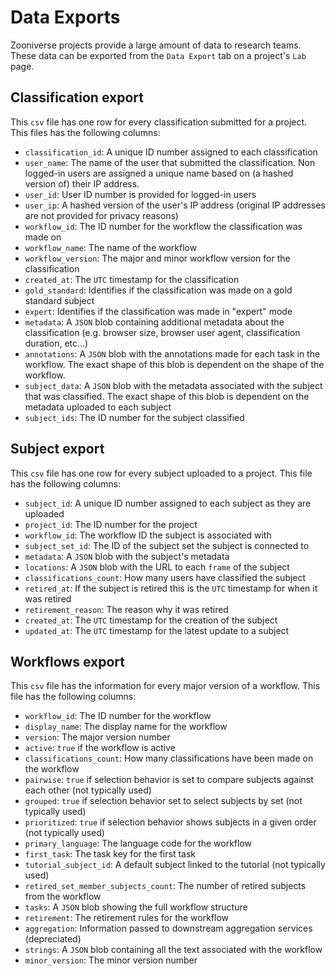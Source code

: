 # Data Exports

Zooniverse projects provide a large amount of data to research teams. These data can be exported from the `Data Export` tab on a project's `Lab` page.

## Classification export

This `csv` file has one row for every classification submitted for a project.  This files has the following columns:

* `classification_id`: A unique ID number assigned to each classification
* `user_name`: The name of the user that submitted the classification.  Non logged-in users are assigned a unique name based on (a hashed version of) their IP address.
* `user_id`: User ID number is provided for logged-in users
* `user_ip`: A hashed version of the user's IP address (original IP addresses are not provided for privacy reasons)
* `workflow_id`: The ID number for the workflow the classification was made on
* `workflow_name`: The name of the workflow
* `workflow_version`: The major and minor workflow version for the classification
* `created_at`: The `UTC` timestamp for the classification
* `gold_standard`: Identifies if the classification was made on a gold standard subject
* `expert`: Identifies if the classification was made in "expert" mode
* `metadata`: A `JSON` blob containing additional metadata about the classification (e.g. browser size, browser user agent, classification duration, etc...)
* `annotations`: A `JSON` blob with the annotations made for each task in the workflow.  The exact shape of this blob is dependent on the shape of the workflow.
* `subject_data`: A `JSON` blob with the metadata associated with the subject that was classified.  The exact shape of this blob is dependent on the metadata uploaded to each subject
* `subject_ids`: The ID number for the subject classified

## Subject export

This `csv` file has one row for every subject uploaded to a project.  This file has the following columns:

* `subject_id`: A unique ID number assigned to each subject as they are uploaded
* `project_id`: The ID number for the project
* `workflow_id`: The workflow ID the subject is associated with
* `subject_set_id`: The ID of the subject set the subject is connected to
* `metadata`: A `JSON` blob with the subject's metadata
* `locations`: A `JSON` blob with the URL to each `frame` of the subject
* `classifications_count`: How many users have classified the subject
* `retired_at`: If the subject is retired this is the `UTC` timestamp for when it was retired
* `retirement_reason`: The reason why it was retired
* `created_at`: The `UTC` timestamp for the creation of the subject
* `updated_at`: The `UTC` timestamp for the latest update to a subject

## Workflows export

This `csv` file has the information for every major version of a workflow.  This file has the following columns:

* `workflow_id`: The ID number for the workflow
* `display_name`: The display name for the workflow
* `version`: The major version number
* `active`: `true` if the workflow is active
* `classifications_count`: How many classifications have been made on the workflow
* `pairwise`: `true` if selection behavior is set to compare subjects against each other (not typically used)
* `grouped`: `true` if selection behavior set to select subjects by set (not typically used)
* `prioritized`: `true` if selection behavior shows subjects in a given order (not typically used)
* `primary_language`: The language code for the workflow
* `first_task`: The task key for the first task
* `tutorial_subject_id`: A default subject linked to the tutorial (not typically used)
* `retired_set_member_subjects_count`: The number of retired subjects from the workflow
* `tasks`: A `JSON` blob showing the full workflow structure
* `retirement`: The retirement rules for the workflow
* `aggregation`: Information passed to downstream aggregation services (depreciated)
* `strings`: A `JSON` blob containing all the text associated with the workflow
* `minor_version`: The minor version number
